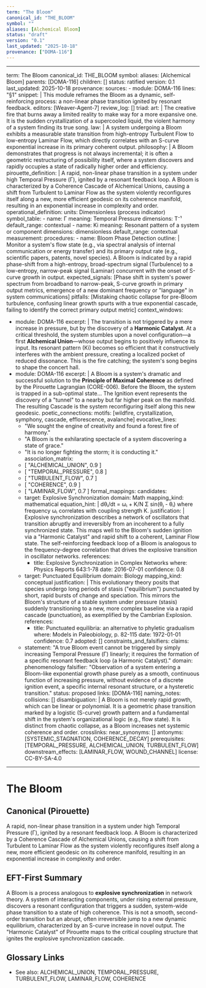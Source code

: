 ```yaml
---
term: "The Bloom"
canonical_id: "THE_BLOOM"
symbol: ""
aliases: [Alchemical Bloom]
status: "draft"
version: "0.1"
last_updated: "2025-10-18"
provenance: ["DOMA-116"]
---
```


---
term: The Bloom
canonical_id: THE_BLOOM
symbol: 
aliases: [Alchemical Bloom]
parents: [DOMA-116]
children: []
status: ratified
version: 0.1
last_updated: 2025-10-18
provenance:
  sources:
    - module: DOMA-116
      lines: "§1"
      snippet: |
        This module reframes the Bloom as a dynamic, self-reinforcing process: a non-linear phase transition ignited by resonant feedback.
  editors: [Weaver-Agent-7]
  review_log: []
triad:
  art: |
    The creative fire that burns away a limited reality to make way for a more expansive one. It is the sudden crystallization of a supercooled liquid, the violent harmony of a system finding its true song.
  law: |
    A system undergoing a Bloom exhibits a measurable state transition from high-entropy Turbulent Flow to low-entropy Laminar Flow, which directly correlates with an S-curve exponential increase in its primary coherent output.
  philosophy: |
    A Bloom demonstrates that progress is not always incremental; it is often a geometric restructuring of possibility itself, where a system discovers and rapidly occupies a state of radically higher order and efficiency.
pirouette_definition: |
  A rapid, non-linear phase transition in a system under high Temporal Pressure (Γ), ignited by a resonant feedback loop. A Bloom is characterized by a Coherence Cascade of Alchemical Unions, causing a shift from Turbulent to Laminar Flow as the system violently reconfigures itself along a new, more efficient geodesic on its coherence manifold, resulting in an exponential increase in complexity and order.
operational_definition:
  units: Dimensionless (process indicator)
  symbol_table:
    - name: Γ
      meaning: Temporal Pressure
      dimensions: T⁻¹
      default_range: contextual
    - name: Ki
      meaning: Resonant pattern of a system or component
      dimensions: dimensionless
      default_range: contextual
  measurement:
    procedures:
      - name: Bloom Phase Detection
        outline: |
          Monitor a system's flow state (e.g., via spectral analysis of internal communication or energy transfer) and its primary output rate (e.g., scientific papers, patents, novel species). A Bloom is indicated by a rapid phase-shift from a high-entropy, broad-spectrum signal (Turbulence) to a low-entropy, narrow-peak signal (Laminar) concurrent with the onset of S-curve growth in output.
        expected_signals: [Phase shift in system's power spectrum from broadband to narrow-peak, S-curve growth in primary output metrics, emergence of a new dominant frequency or "language" in system communications]
        pitfalls: [Mistaking chaotic collapse for pre-Bloom turbulence, confusing linear growth spurts with a true exponential cascade, failing to identify the correct primary output metric]
context_windows:
  - module: DOMA-116
    excerpt: |
      The transition is not triggered by a mere increase in pressure, but by the discovery of a **Harmonic Catalyst**. At a critical threshold, the system stumbles upon a novel configuration—a first **Alchemical Union**—whose output begins to positively influence its input. Its resonant pattern (Ki) becomes so efficient that it constructively interferes with the ambient pressure, creating a localized pocket of reduced dissonance. This is the fire catching; the system's song begins to shape the concert hall.
  - module: DOMA-116
    excerpt: |
      A Bloom is a system's dramatic and successful solution to the **Principle of Maximal Coherence** as defined by the Pirouette Lagrangian (CORE-006). Before the Bloom, the system is trapped in a sub-optimal state... The Ignition event represents the discovery of a "tunnel" to a nearby but far higher peak on the manifold. The resulting Cascade is the system reconfiguring itself along this new geodesic.
poetic_connections:
  motifs: [wildfire, crystallization, symphony, cascade, efflorescence, avalanche]
  evocative_lines:
    - "We sought the engine of creativity and found a forest fire of harmony."
    - "A Bloom is the exhilarating spectacle of a system discovering a state of grace."
    - "It is no longer fighting the storm; it is conducting it."
  association_matrix:
    - [ "ALCHEMICAL_UNION", 0.9 ]
    - [ "TEMPORAL_PRESSURE", 0.8 ]
    - [ "TURBULENT_FLOW", 0.7 ]
    - [ "COHERENCE", 0.9 ]
    - [ "LAMINAR_FLOW", 0.7 ]
formal_mappings:
  candidates:
    - target: Explosive Synchronization
      domain: Math
      mapping_kind: mathematical
      equation_hint: |
        dθᵢ/dt = ωᵢ + K/N Σ sin(θⱼ - θᵢ) where frequency ωᵢ correlates with coupling strength K.
      justification: |
        Explosive synchronization describes a network of oscillators that transition abruptly and irreversibly from an incoherent to a fully synchronized state. This maps well to the Bloom's sudden ignition via a "Harmonic Catalyst" and rapid shift to a coherent, Laminar Flow state. The self-reinforcing feedback loop of a Bloom is analogous to the frequency-degree correlation that drives the explosive transition in oscillator networks.
      references:
        - title: Explosive Synchronization in Complex Networks
          where: Physics Reports 643:1-78
          date: 2016-07-01
      confidence: 0.8
    - target: Punctuated Equilibrium
      domain: Biology
      mapping_kind: conceptual
      justification: |
        This evolutionary theory posits that species undergo long periods of stasis ("equilibrium") punctuated by short, rapid bursts of change and speciation. This mirrors the Bloom's structure of a stable system under pressure (stasis) suddenly transitioning to a new, more complex baseline via a rapid cascade (punctuation), as exemplified by the Cambrian Explosion.
      references:
        - title: Punctuated equilibria: an alternative to phyletic gradualism
          where: Models in Paleobiology, p. 82-115
          date: 1972-01-01
      confidence: 0.7
  adopted: []
constraints_and_falsifiers:
  claims:
    - statement: "A true Bloom event cannot be triggered by simply increasing Temporal Pressure (Γ) linearly; it requires the formation of a specific resonant feedback loop (a Harmonic Catalyst)."
      domain: phenomenology
      falsifier: "Observation of a system entering a Bloom-like exponential growth phase purely as a smooth, continuous function of increasing pressure, without evidence of a discrete ignition event, a specific internal resonant structure, or a hysteretic transition."
      status: proposed
      links: [DOMA-116]
naming_notes:
  collisions: []
  disambiguation: |
    A Bloom is not merely rapid growth, which can be linear or polynomial. It is a geometric phase transition marked by a logistic (S-curve) growth pattern and a fundamental shift in the system's organizational logic (e.g., flow state). It is distinct from chaotic collapse, as a Bloom increases net systemic coherence and order.
crosslinks:
  near_synonyms: []
  antonyms: [SYSTEMIC_STAGNATION, COHERENCE_DECAY]
  prerequisites: [TEMPORAL_PRESSURE, ALCHEMICAL_UNION, TURBULENT_FLOW]
  downstream_effects: [LAMINAR_FLOW, WOUND_CHANNEL]
license: CC-BY-SA-4.0
---

# The Bloom

## Canonical (Pirouette)
A rapid, non-linear phase transition in a system under high Temporal Pressure (Γ), ignited by a resonant feedback loop. A Bloom is characterized by a Coherence Cascade of Alchemical Unions, causing a shift from Turbulent to Laminar Flow as the system violently reconfigures itself along a new, more efficient geodesic on its coherence manifold, resulting in an exponential increase in complexity and order.

## EFT-First Summary
A Bloom is a process analogous to **explosive synchronization** in network theory. A system of interacting components, under rising external pressure, discovers a resonant configuration that triggers a sudden, system-wide phase transition to a state of high coherence. This is not a smooth, second-order transition but an abrupt, often irreversible jump to a new dynamic equilibrium, characterized by an S-curve increase in novel output. The "Harmonic Catalyst" of Pirouette maps to the critical coupling structure that ignites the explosive synchronization cascade.

## Glossary Links
- See also: ALCHEMICAL_UNION, TEMPORAL_PRESSURE, TURBULENT_FLOW, LAMINAR_FLOW, COHERENCE
